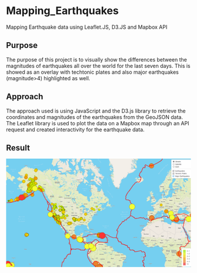 # Mapping_Earthquakes
Mapping Earthquake data using Leaflet.JS, D3.JS and Mapbox API

## Purpose
The purpose of this project is to visually show the differences between the magnitudes of earthquakes all over the world for the last seven days. This is showed as an overlay with techtonic plates and also major earthquakes (magnitude>4) highlighted as well.


## Approach

The approach used is using JavaScript and the D3.js library to retrieve the coordinates and magnitudes of the earthquakes from the GeoJSON data. The Leaflet library is used to plot the data on a Mapbox map through an API request and created interactivity for the earthquake data.

## Result

<img src='./Earthquakes.png'></img>
